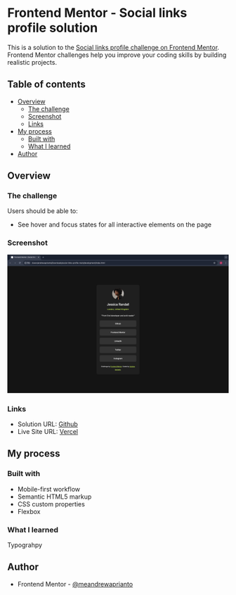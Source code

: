 # Frontend Mentor - Social links profile solution

This is a solution to the [Social links profile challenge on Frontend Mentor](https://www.frontendmentor.io/challenges/social-links-profile-UG32l9m6dQ). Frontend Mentor challenges help you improve your coding skills by building realistic projects.

## Table of contents

- [Overview](#overview)
  - [The challenge](#the-challenge)
  - [Screenshot](#screenshot)
  - [Links](#links)
- [My process](#my-process)
  - [Built with](#built-with)
  - [What I learned](#what-i-learned)
- [Author](#author)

## Overview

### The challenge

Users should be able to:

- See hover and focus states for all interactive elements on the page

### Screenshot

![](assets/images/result.png)

### Links

- Solution URL: [Github](https://github.com/meandrewaprianto/social-links-profile)
- Live Site URL: [Vercel](https://social-links-profile-git-main-meandrewapriantos-projects.vercel.app/)

## My process

### Built with

- Mobile-first workflow
- Semantic HTML5 markup
- CSS custom properties
- Flexbox

### What I learned

Typograhpy

## Author

- Frontend Mentor - [@meandrewaprianto](https://www.frontendmentor.io/profile/meandrewaprianto)
